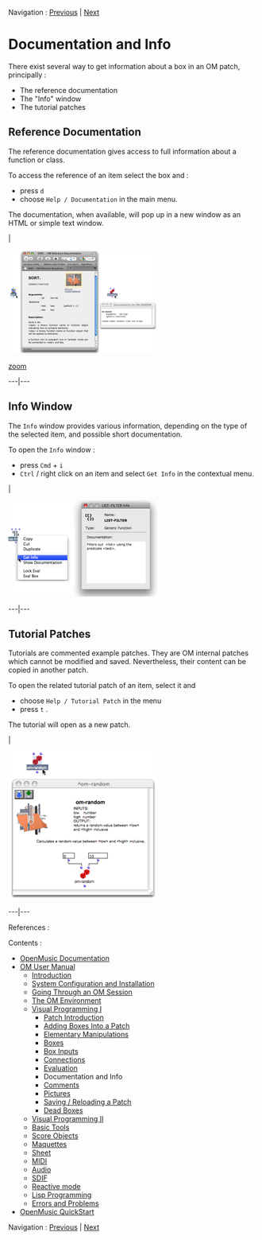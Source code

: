 Navigation : [Previous](Evaluation "page
précédente\(Evaluation\)") | [Next](Comments "page
suivante\(Comments\)")

# Documentation and Info

There exist several way to get information about a box in an OM patch,
principally :

  * The reference documentation
  * The "Info" window
  * The tutorial patches

## Reference Documentation

The reference documentation gives access to full information about a function
or class.

To access the reference of an item select the box and :

  * press `d`
  * choose `Help / Documentation` in the main menu.

The documentation, when available, will pop up in a new window as an HTML or
simple text window.

|

![](../res/onlinedoc_scr.png)

[zoom](../res/onlinedoc_scr_1.png "Zoom \(nouvelle fenêtre\)")  
  
---|---  
  
## Info Window

The `Info` window provides various information, depending on the type of the
selected item, and possible short documentation.

To open the `Info` window :

  * press `Cmd` \+ `i`
  * `Ctrl` / right click on an item and select `Get Info` in the contextual menu.

|

[![](../res/infowindow_1.png)](../res/infowindow.png "Cliquez pour agrandir")  
  
---|---  
  
## Tutorial Patches

Tutorials are commented example patches. They are OM internal patches which
cannot be modified and saved. Nevertheless, their content can be copied in
another patch.

To open the related tutorial patch of an item, select it and

  * choose `Help / Tutorial Patch` in the menu
  * press `t` . 

The tutorial will open as a new patch.

|

[![](../res/onlinetut_1.png)](../res/onlinetut.png "Cliquez pour agrandir")  
  
---|---  
  
References :

Contents :

  * [OpenMusic Documentation](OM-Documentation)
  * [OM User Manual](OM-User-Manual)
    * [Introduction](00-Contents)
    * [System Configuration and Installation](Installation)
    * [Going Through an OM Session](Goingthrough)
    * [The OM Environment](Environment)
    * [Visual Programming I](BasicVisualProgramming)
      * [Patch Introduction](ProgrammingIntro)
      * [Adding Boxes Into a Patch](AddingBoxes)
      * [Elementary Manipulations](ElementaryManips)
      * [Boxes](Boxes)
      * [Box Inputs](BoxInputs)
      * [Connections](Connections)
      * [Evaluation](Evaluation)
      * Documentation and Info
      * [Comments](Comments)
      * [Pictures](Pictures)
      * [Saving / Reloading a Patch](SavingPatch)
      * [Dead Boxes](DeadBox)
    * [Visual Programming II](AdvancedVisualProgramming)
    * [Basic Tools](BasicObjects)
    * [Score Objects](ScoreObjects)
    * [Maquettes](Maquettes)
    * [Sheet](Sheet)
    * [MIDI](MIDI)
    * [Audio](Audio)
    * [SDIF](SDIF)
    * [Reactive mode](Reactive)
    * [Lisp Programming](Lisp)
    * [Errors and Problems](errors)
  * [OpenMusic QuickStart](QuickStart-Chapters)

Navigation : [Previous](Evaluation "page
précédente\(Evaluation\)") | [Next](Comments "page
suivante\(Comments\)")

